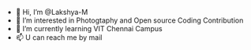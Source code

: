 - 👋 Hi, I’m @Lakshya-M
- 👀 I’m interested in Photogtaphy and Open source Coding Contribution
- 🌱 I’m currently learning VIT Chennai Campus
- 📫 U can reach me by mail

<!---
Lakshya-M/Lakshya-M is a ✨ special ✨ repository because its `README.md` (this file) appears on your GitHub profile.
You can click the Preview link to take a look at your changes.
--->
